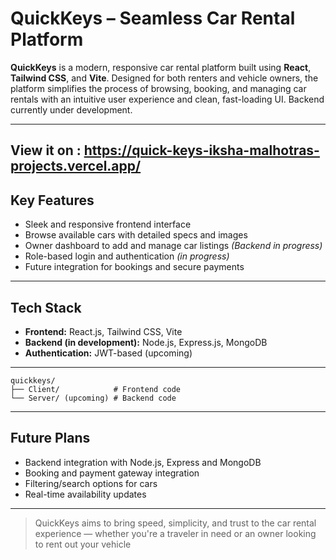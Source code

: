 # QuickKeys – Seamless Car Rental Platform

**QuickKeys** is a modern, responsive car rental platform built using **React**, **Tailwind CSS**, and **Vite**. Designed for both renters and vehicle owners, the platform simplifies the process of browsing, booking, and managing car rentals with an intuitive user experience and clean, fast-loading UI. Backend currently under development.

---
View it on : https://quick-keys-iksha-malhotras-projects.vercel.app/
---

## Key Features

* Sleek and responsive frontend interface
* Browse available cars with detailed specs and images
* Owner dashboard to add and manage car listings *(Backend in progress)*
* Role-based login and authentication *(in progress)*
* Future integration for bookings and secure payments

---

## Tech Stack

* **Frontend:** React.js, Tailwind CSS, Vite
* **Backend (in development):** Node.js, Express.js, MongoDB
* **Authentication:** JWT-based (upcoming)

---

```
quickkeys/
├── Client/            # Frontend code
└── Server/ (upcoming) # Backend code 
```

---

## Future Plans

* Backend integration with Node.js, Express and MongoDB
* Booking and payment gateway integration
* Filtering/search options for cars
* Real-time availability updates
  
---

> QuickKeys aims to bring speed, simplicity, and trust to the car rental experience — whether you're a traveler in need or an owner looking to rent out your vehicle
